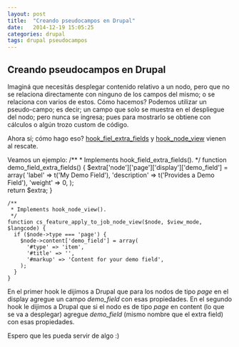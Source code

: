 ```yaml
---
layout: post
title:  "Creando pseudocampos en Drupal"
date:   2014-12-19 15:05:25
categories: drupal
tags: drupal pseudocampos
---
```


## Creando pseudocampos en Drupal

Imaginá que necesitás desplegar contenido relativo a un nodo, pero que no se relaciona directamente con ninguno de los campos del mismo; o se relaciona con varios de estos. Cómo hacemos?  Podemos utilizar un pseudo-campo; es decir; un campo que solo se muestra en el despliegue del nodo; pero nunca se ingresa; pues para mostrarlo se obtiene con cálculos o algún trozo custom de código.

Ahora sí; cómo hago eso? [hook_fiel_extra_fields](https://api.drupal.org/api/drupal/modules!field!field.api.php/function/hook_field_extra_fields/7) y [hook_node_view](https://api.drupal.org/api/drupal/modules!node!node.api.php/function/hook_node_view/7) vienen al rescate.

Veamos un ejemplo:
	/**
 	 * Implements hook_field_extra_fields().
 	 */
	function demo_field_extra_fields() {
  	  $extra['node']['page']['display']['demo_field'] = array(
        'label' => t('My Demo Field'),
        'description' => t('Provides a Demo Field'),
        'weight' => 0,
      );  
  	  return $extra;
	}
    
    /**
	 * Implements hook_node_view().
 	 */
	function cs_feature_apply_to_job_node_view($node, $view_mode, $langcode) {
  	  if ($node->type === 'page') {
        $node->content['demo_field'] = array(
          '#type' => 'item',
          '#title' => '',
          '#markup' => 'Content for your demo field',
        );
      }
    }

En el primer hook le dijimos a Drupal que para los nodos de tipo *page* en el display agregue un campo *demo_field* con esas propiedades.
En el segundo hook le dijimos a Drupal que si el nodo es de tipo *page* en content (lo que se va a desplegar) agregue *demo_field* (mismo nombre que el extra field) con esas propiedades.

Espero que les pueda servir de algo :)
